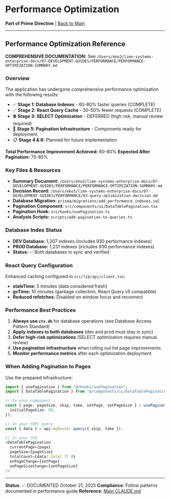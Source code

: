 # Performance Optimization

**Part of Prime Directive** | [Back to Main](../CLAUDE.md)

---

## Performance Optimization Reference

**COMPREHENSIVE DOCUMENTATION:** See `/Users/eko3/limn-systems-enterprise-docs/07-DEVELOPMENT-GUIDES/PERFORMANCE/PERFORMANCE-OPTIMIZATION-SUMMARY.md`

### Overview

The application has undergone comprehensive performance optimization with the following results:

- ✅ **Stage 1: Database Indexes** - 60-80% faster queries (COMPLETE)
- ✅ **Stage 2: React Query Cache** - 30-50% fewer requests (COMPLETE)
- ⛔ **Stage 3: SELECT Optimization** - DEFERRED (high risk, manual review required)
- 🔧 **Stage 5: Pagination Infrastructure** - Components ready for deployment
- 📋 **Stage 4 & 6:** Planned for future implementation

**Total Performance Improvement Achieved:** 60-80%
**Expected After Pagination:** 75-85%

### Key Files & Resources

- **Summary Document:** `/Users/eko3/limn-systems-enterprise-docs/07-DEVELOPMENT-GUIDES/PERFORMANCE/PERFORMANCE-OPTIMIZATION-SUMMARY.md`
- **Decision Record:** `/Users/eko3/limn-systems-enterprise-docs/07-DEVELOPMENT-GUIDES/PERFORMANCE/03-query-optimization-decision.md`
- **Database Migration:** `prisma/migrations/add_performance_indexes.sql`
- **Pagination Component:** `src/components/ui/DataTablePagination.tsx`
- **Pagination Hook:** `src/hooks/usePagination.ts`
- **Analysis Scripts:** `scripts/add-pagination-to-queries.ts`

### Database Index Status

- **DEV Database:** 1,207 indexes (includes 930 performance indexes)
- **PROD Database:** 1,231 indexes (includes 930 performance indexes)
- **Status:** ✅ Both databases in sync and verified

### React Query Configuration

Enhanced caching configured in `src/lib/api/client.tsx`:
- **staleTime:** 5 minutes (data considered fresh)
- **gcTime:** 10 minutes (garbage collection, React Query v5 compatible)
- **Reduced refetches:** Disabled on window focus and reconnect

### Performance Best Practices

1. **Always use `ctx.db`** for database operations (see Database Access Pattern Standard)
2. **Apply indexes to both databases** (dev and prod must stay in sync)
3. **Defer high-risk optimizations** (SELECT optimization requires manual review)
4. **Use pagination infrastructure** when rolling out list page improvements
5. **Monitor performance metrics** after each optimization deployment

### When Adding Pagination to Pages

Use the prepared infrastructure:

```typescript
import { usePagination } from "@/hooks/usePagination";
import { DataTablePagination } from "@/components/ui/DataTablePagination";

// In your component
const { page, pageSize, skip, take, setPage, setPageSize } = usePagination({
  initialPageSize: 50,
});

// In your tRPC query
const { data } = api.myRouter.query({ skip, take });

// In your JSX
<DataTablePagination
  currentPage={page}
  pageSize={pageSize}
  totalCount={data?.total ?? 0}
  onPageChange={setPage}
  onPageSizeChange={setPageSize}
/>
```

---

**Status**: ✅ DOCUMENTED October 21, 2025
**Compliance**: Follow patterns documented in performance guide
**Reference**: [Main CLAUDE.md](../CLAUDE.md)
